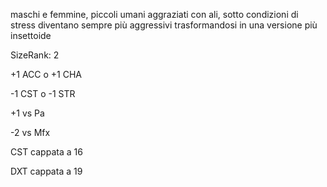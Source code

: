  maschi e femmine, piccoli umani aggraziati con ali, sotto condizioni di stress diventano sempre più aggressivi trasformandosi in una versione più insettoide



SizeRank: 2

+1 ACC o +1 CHA

-1 CST o -1 STR

+1 vs Pa

-2 vs Mfx

CST cappata a 16

DXT cappata a 19
